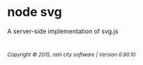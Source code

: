# node svg

A server-side implementation of svg.js

# 

<p><small><em>Copyright © 2015, rain city software | Version 0.90.10</em></small></p>
